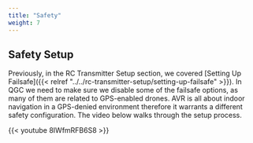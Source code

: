 ```yaml
---
title: "Safety"
weight: 7
---
```


## Safety Setup

Previously, in the RC Transmitter Setup section, we covered
[Setting Up Failsafe]({{< relref "../../rc-transmitter-setup/setting-up-failsafe" >}}).
In QGC we need to make sure we disable some of the failsafe options, as many of
them are related to GPS-enabled drones. AVR is all about indoor navigation in a
GPS-denied environment therefore it warrants a different safety configuration.
The video below walks through the setup process.

{{< youtube 8IWfmRFB6S8 >}}
